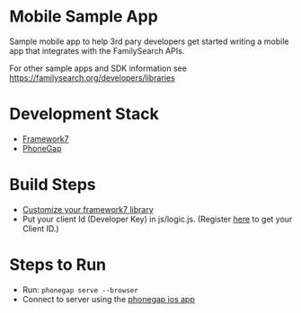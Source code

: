 # Mobile Sample App
Sample mobile app to help 3rd pary developers get started writing a mobile app that integrates with the FamilySearch APIs.

For other sample apps and SDK information see <https://familysearch.org/developers/libraries>

# Development Stack
* [Framework7](http://framework7.io/)
* [PhoneGap](http://phonegap.com/)

# Build Steps
* [Customize your framework7 library](http://framework7.io/docs/custom-build.html)
* Put your client Id (Developer Key) in js/logic.js. (Register [here](https://familysearch.org/developers/docs/guides/gs1-overview) to get your Client ID.)

# Steps to Run
* Run: `phonegap serve --browser`
* Connect to server using the [phonegap ios app](https://itunes.apple.com/us/app/phonegap-developer/id843536693)
